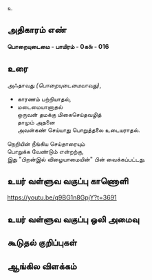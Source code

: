 உ


## அதிகாரம் எண்

**பொறையுடைமை - பாயிரம் - 0க௬ - 016**

## உரை

அஃதாவது _(பொறையுடைமையாவது)_,  
*  காரணம் பற்றியாதல்,  
*  மடைமையானாதல்  
ஒருவன் தமக்கு மிகைசெய்தவழித்  
தாமும் அதனை  
அவன்கண் செய்யாது பொறுத்தலை உடையராதல்.  

நெறியின் நீங்கிய செய்தாரையும்  
பொறுக்க வேண்டும் என்றற்கு,  
இது "பிறன்இல் விழையாமையின்" பின் வைக்கப்பட்டது.
	

## உயர் வள்ளுவ வகுப்பு காணொளி

https://youtu.be/q9BG1n8GpjY?t=3691

## உயர் வள்ளுவ வகுப்பு ஒலி அமைவு 


## கூடுதல் குறிப்புகள்


## ஆங்கில விளக்கம்

